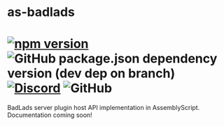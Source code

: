 # as-badlads
[![npm version](https://badge.fury.io/js/%40chemicalheads%2Fas-badlads.svg)](https://badge.fury.io/js/%40chemicalheads%2Fas-badlads)
![GitHub package.json dependency version (dev dep on branch)](https://img.shields.io/github/package-json/dependency-version/chemicalheadsstudios/as-badlads/dev/assemblyscript)
[![Discord](https://img.shields.io/discord/597143319314694144.svg?label=&logo=discord&logoColor=ffffff&color=7389D8&labelColor=6A7EC2)](https://discord.gg/hqZVQmm)
![GitHub](https://img.shields.io/github/license/chemicalheadsstudios/as-badlads)
===
BadLads server plugin host API implementation in AssemblyScript. Documentation coming soon! 

